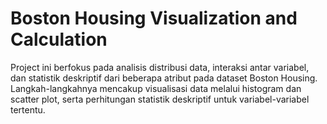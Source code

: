 # Boston Housing Visualization and Calculation
Project ini berfokus pada analisis distribusi data, interaksi antar variabel, dan statistik deskriptif dari beberapa atribut pada dataset Boston Housing. Langkah-langkahnya mencakup visualisasi data melalui histogram dan scatter plot, serta perhitungan statistik deskriptif untuk variabel-variabel tertentu.
